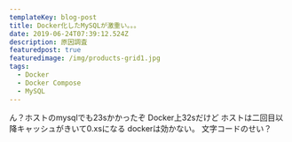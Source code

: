 ```yaml
---
templateKey: blog-post
title: Docker化したMySQLが激重い。。。
date: 2019-06-24T07:39:12.524Z
description: 原因調査
featuredpost: true
featuredimage: /img/products-grid1.jpg
tags:
  - Docker
  - Docker Compose
  - MySQL
---
```

ん？ホストのmysqlでも23sかかったぞ
Docker上32sだけど
ホストは二回目以降キャッシュがきいて0.xsになる
dockerは効かない。
文字コードのせい？

